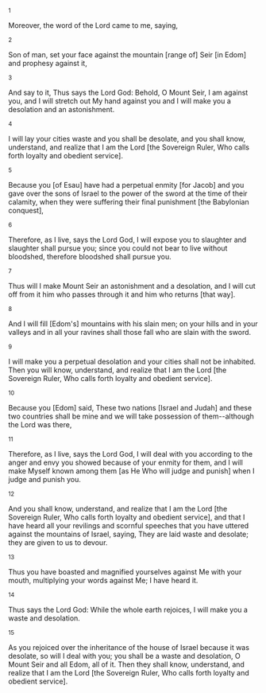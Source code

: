 <sup>1</sup> 

Moreover, the word of the Lord came to me, saying, 

<sup>2</sup> 

Son of man, set your face against the mountain [range of] Seir [in Edom] and prophesy against it, 

<sup>3</sup> 

And say to it, Thus says the Lord God: Behold, O Mount Seir, I am against you, and I will stretch out My hand against you and I will make you a desolation and an astonishment. 

<sup>4</sup> 

I will lay your cities waste and you shall be desolate, and you shall know, understand, and realize that I am the Lord [the Sovereign Ruler, Who calls forth loyalty and obedient service]. 

<sup>5</sup> 

Because you [of Esau] have had a perpetual enmity [for Jacob] and you gave over the sons of Israel to the power of the sword at the time of their calamity, when they were suffering their final punishment [the Babylonian conquest], 

<sup>6</sup> 

Therefore, as I live, says the Lord God, I will expose you to slaughter and slaughter shall pursue you; since you could not bear to live without bloodshed, therefore bloodshed shall pursue you. 

<sup>7</sup> 

Thus will I make Mount Seir an astonishment and a desolation, and I will cut off from it him who passes through it and him who returns [that way]. 

<sup>8</sup> 

And I will fill [Edom's] mountains with his slain men; on your hills and in your valleys and in all your ravines shall those fall who are slain with the sword. 

<sup>9</sup> 

I will make you a perpetual desolation and your cities shall not be inhabited. Then you will know, understand, and realize that I am the Lord [the Sovereign Ruler, Who calls forth loyalty and obedient service]. 

<sup>10</sup> 

Because you [Edom] said, These two nations [Israel and Judah] and these two countries shall be mine and we will take possession of them--although the Lord was there, 

<sup>11</sup> 

Therefore, as I live, says the Lord God, I will deal with you according to the anger and envy you showed because of your enmity for them, and I will make Myself known among them [as He Who will judge and punish] when I judge and punish you. 

<sup>12</sup> 

And you shall know, understand, and realize that I am the Lord [the Sovereign Ruler, Who calls forth loyalty and obedient service], and that I have heard all your revilings and scornful speeches that you have uttered against the mountains of Israel, saying, They are laid waste and desolate; they are given to us to devour. 

<sup>13</sup> 

Thus you have boasted and magnified yourselves against Me with your mouth, multiplying your words against Me; I have heard it. 

<sup>14</sup> 

Thus says the Lord God: While the whole earth rejoices, I will make you a waste and desolation. 

<sup>15</sup> 

As you rejoiced over the inheritance of the house of Israel because it was desolate, so will I deal with you; you shall be a waste and desolation, O Mount Seir and all Edom, all of it. Then they shall know, understand, and realize that I am the Lord [the Sovereign Ruler, Who calls forth loyalty and obedient service].